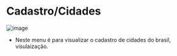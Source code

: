 # Cadastro/Cidades

![image](https://github.com/user-attachments/assets/78ad4ccf-f388-47f1-929c-3ae7609ce41d)

* Neste menu é para visualizar o cadastro de cidades do brasil, visulaização.
